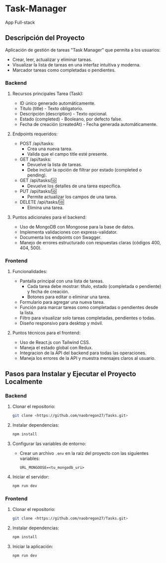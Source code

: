 # Task-Manager
App Full-stack

## Descripción del Proyecto
Aplicación de gestión de tareas "Task Manager" que permita a los usuarios:
- Crear, leer, actualizar y eliminar tareas.
- Visualizar la lista de tareas en una interfaz intuitiva y moderna.
- Marcador tareas como completadas o pendientes.

### Backend

1. Recursos principales Tarea (Task):
    - ID único generado automáticamente.
    - Título (title) - Texto obligatorio.
    - Descripción (description) - Texto opcional.
    - Estado (completed) - Booleano, por defecto false.
    - Fecha de creación (createdAt) - Fecha generada automáticamente.

2. Endpoints requeridos:
    - POST /api/tasks:
        - Crea una nueva tarea.
        - Valida que el campo title esté presente.
    - GET /api/tasks:
        - Devuelve la lista de tareas.
        - Debe incluir la opción de filtrar por estado (completed o pending).
    - GET /api/tasks/:id:
        - Devuelve los detalles de una tarea específica.
    - PUT /api/tasks/:id:
        - Permite actualizar los campos de una tarea.
    - DELETE /api/tasks/:id:
        - Elimina una tarea.

3. Puntos adicionales para el backend:
    - Uso de MongoDB con Mongoose para la base de datos.
    - Implementa validaciones con express-validator.
    - Documenta los endpoints con Swagger.
    - Manejo de errores estructurado con respuestas claras (códigos 400, 404, 500).

### Frontend

1. Funcionalidades:
    - Pantalla principal con una lista de tareas.
        - Cada tarea debe mostrar: título, estado (completada o pendiente) y fecha de creación.
        - Botones para editar o eliminar una tarea.
    - Formulario para agregar una nueva tarea.
    - Función para marcar tareas como completadas o pendientes desde la lista.
    - Filtro para visualizar solo tareas completadas, pendientes o todas.
    - Diseño responsivo para desktop y móvil.

2. Puntos técnicos para el frontend:
    - Uso de React.js con Tailwind CSS.
    - Maneja el estado global con Redux.
    - Integracion de la API del backend para todas las operaciones.
    - Maneja los errores de la API y muestra mensajes claros al usuario.


## Pasos para Instalar y Ejecutar el Proyecto Localmente

### Backend
1. Clonar el repositorio:
    ```bash
    git clone <https://github.com/naobregon27/Tasks.git>
    ```

2. Instalar dependencias:
    ```bash
    npm install
    ```

3. Configurar las variables de entorno:
    - Crear un archivo `.env` en la raíz del proyecto con las siguientes variables:
        ```plaintext
        URL_MONGOOSE=<tu_mongodb_uri>
        ```

4. Iniciar el servidor:
    ```bash
    npm run dev
    ```

### Frontend
1. Clonar el repositorio:
    ```bash
    git clone <https://github.com/naobregon27/Tasks.git>
    ```

2. Instalar dependencias:
    ```bash
    npm install
    ```

3. Iniciar la aplicación:
    ```bash
    npm run dev
    ```
